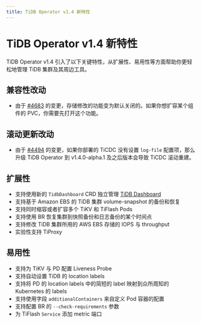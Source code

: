 ```yaml
---
title: TiDB Operator v1.4 新特性
---
```


# TiDB Operator v1.4 新特性

TiDB Operator v1.4 引入了以下关键特性，从扩展性、易用性等方面帮助你更轻松地管理 TiDB 集群及其周边工具。

## 兼容性改动

- 由于 [#4683](https://github.com/pingcap/tidb-operator/pull/4683) 的变更，存储修改的功能变为默认关闭的。如果你想扩容某个组件的 PVC，你需要先打开这个功能。

## 滚动更新改动

- 由于 [#4494](https://github.com/pingcap/tidb-operator/pull/4494) 的变更，如果你部署的 TiCDC 没有设置 `log-file` 配置项，那么升级 TiDB Operator 到 v1.4.0-alpha.1 及之后版本会导致 TiCDC 滚动重建。

## 扩展性

- 支持使用新的 `TidbDashboard` CRD 独立管理 [TiDB Dashboard](https://github.com/pingcap/tidb-dashboard)
- 支持基于 Amazon EBS 的 TiDB 集群 volume-snapshot 的备份和恢复
- 支持同时缩容或者扩容多个 TiKV 和 TiFlash Pods
- 支持使用 BR 恢复集群到快照备份和日志备份的某个时间点
- 支持修改 TiDB 集群所用的 AWS EBS 存储的 IOPS 与 throughput
- 实验性支持 TiProxy

## 易用性

- 支持为 TiKV 与 PD 配置 Liveness Probe
- 支持自动设置 TiDB 的 location labels
- 支持将 PD 的 location labels 中的简短的 label 映射到众所周知的 Kubernetes 的 labels
- 支持使用字段 `additionalContainers` 来自定义 Pod 容器的配置
- 支持配置 BR 的 `--check-requirements` 参数
- 为 TiFlash `Service` 添加 metric 端口
